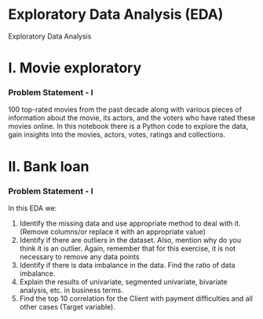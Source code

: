 # Exploratory Data Analysis (EDA)
Exploratory Data Analysis

# I. Movie exploratory
### Problem Statement - I
 100 top-rated movies from the past decade along with various pieces of information about the movie, its actors, and the voters who have rated these movies online. In this notebook there is a Python code to explore the data, gain insights into the movies, actors, votes, ratings and collections.
 

# II. Bank loan 

### Problem Statement - I

In this EDA we:
1. Identify the missing data and use appropriate method to deal with it. (Remove columns/or replace it with an appropriate value)
2. Identify if there are outliers in the dataset. Also, mention why do you think it is an outlier. Again, remember that for this exercise, it is not necessary to remove any data points
3. Identify if there is data imbalance in the data. Find the ratio of data imbalance.
4. Explain the results of univariate, segmented univariate, bivariate analysis, etc. in business terms.
5. Find the top 10 correlation for the Client with payment difficulties and all other cases (Target variable). 

